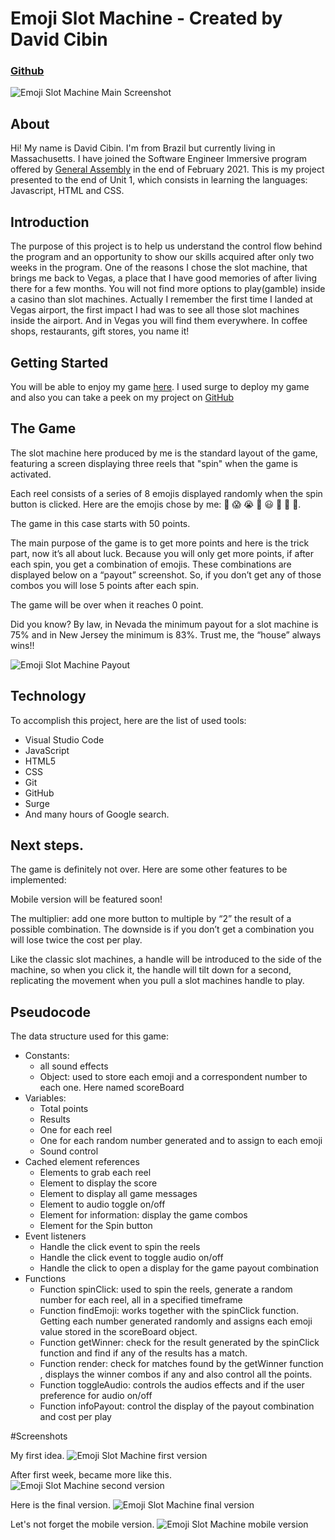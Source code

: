 # Emoji Slot Machine - Created by David Cibin
### [Github](https://github.com/davidisurf)
 
![Emoji Slot Machine Main Screenshot](images/screenshot-desktop.png)

## About
 
Hi! My name is David Cibin. I'm from Brazil but currently living in Massachusetts. I have joined the Software Engineer Immersive program offered by [General Assembly](https://www.generalassemb.ly) in the end of February 2021. This is my project presented to the end of Unit 1, which consists in learning the languages: Javascript, HTML and CSS.
 
## Introduction
The purpose of this project is to help us understand the control flow behind the program and an opportunity to show our skills acquired after only two weeks in the program. One of the reasons I chose the slot machine, that brings me back to Vegas, a place that I have good memories of after living there for a few months. You will not find more options to play(gamble) inside a casino than slot machines. Actually I remember the first time I landed at Vegas airport, the first impact I had was to see all those slot machines inside the airport. And in Vegas you will find them everywhere. In coffee shops, restaurants, gift stores, you name it! 
 
  
## Getting Started
 
You will be able to enjoy my game [here](http://emoji-slot.surge.sh/). I used surge to deploy my game and also you can take a peek on my project on [GitHub](https://github.com/davidisurf/unit-1-project)
 
## The Game
 
The slot machine here produced by me is the standard layout of the game,  featuring a screen displaying three reels that "spin" when the game is activated. 
 
Each reel consists of a series of 8 emojis displayed randomly when the spin button is clicked. Here are the emojis chose by me: 🤢 😱 😭 🤬 😃 🤑 💎 🎰. 
 
The game in this case starts with 50 points.
 
The main purpose of the game is to get more points and here is the trick part, now it’s all about luck. Because you will only get more points, if after each spin, you get a combination of emojis. These combinations are displayed below on a “payout” screenshot. So, if you don’t get any of those combos you will lose 5 points after each spin.
 
The game will be over when it reaches 0 point.
 
Did you know?
By law, in Nevada the minimum payout for a slot machine is 75% and in New Jersey the minimum is 83%. Trust me, the “house” always wins!!

![Emoji Slot Machine Payout](images/payout.jpg)
 
## Technology
 
To accomplish this project, here are the list of used tools:
* Visual Studio Code
* JavaScript
* HTML5
* CSS
* Git
* GitHub
* Surge
* And many hours of Google search.
 
## Next steps.
 
The game is definitely not over. Here are some other features to be implemented:
 
Mobile version will be featured soon!
 
The multiplier: add one more button to multiple by “2” the result of a possible combination. The downside is if you don’t get a combination you will lose twice the cost per play.
 
Like the classic slot machines, a handle will be introduced to the side of the machine, so when you click it, the handle will tilt down for a second, replicating the movement when you pull a slot machines handle to play. 
 

## Pseudocode
 
The data structure used for this game:
 
* Constants:
    * all sound effects
    * Object: used to store each emoji and a correspondent number to each one. Here named scoreBoard
* Variables:
    * Total points
    * Results
    * One for each reel
    * One for each random number generated and to assign to each emoji
    * Sound control
* Cached element references
    * Elements to grab each reel
    * Element to display the score
    * Element to display all game messages
    * Element to audio toggle on/off
    * Element for information: display the game combos
    * Element for the Spin button
* Event listeners
    * Handle the click event to spin the reels
    * Handle the click event to toggle audio on/off
    * Handle the click to open a display for the game payout combination
* Functions
    * Function spinClick: used to spin the reels, generate a random number for each reel, all in a specified timeframe
    * Function findEmoji: works together with the spinClick function. Getting each number generated randomly and assigns each emoji value stored in the scoreBoard object. 
    * Function getWinner: check for the result generated by the spinClick function and find if any of the results has a match.
    * Function render: check for matches found by the getWinner function , displays the winner combos if any and also control all the points. 
    * Function toggleAudio: controls the audios effects and if the user preference for audio on/off
    * Function infoPayout: control the display of the payout combination and cost per play

#Screenshots

My first idea.
![Emoji Slot Machine first version](images/wireframe-original.jpg)

After first week, became more like this.
![Emoji Slot Machine second version](images/wireframe-new.jpg)

Here is the final version.
![Emoji Slot Machine final version](images/screenshot-desktop.png)

Let's not forget the mobile version.
![Emoji Slot Machine mobile version](images/screenshot-smartphone.png)





 
 

